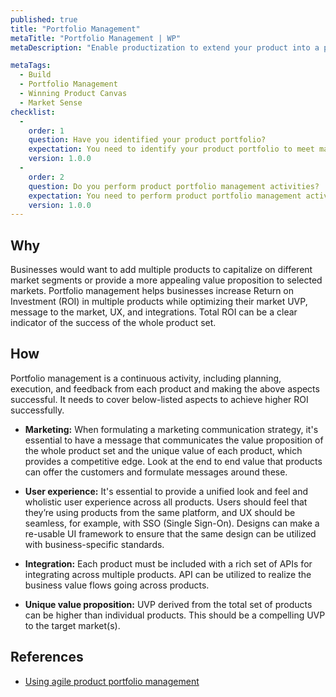 ```yaml
--- 
published: true
title: "Portfolio Management"
metaTitle: "Portfolio Management | WP"
metaDescription: "Enable productization to extend your product into a portfolio. Define a unified user experience, each product's Unique Value Proposition (UVP), integration between products, and formulation of a clear message to market."

metaTags: 
  - Build 
  - Portfolio Management 
  - Winning Product Canvas
  - Market Sense
checklist: 
  -
    order: 1
    question: Have you identified your product portfolio?
    expectation: You need to identify your product portfolio to meet market demands.
    version: 1.0.0
  -
    order: 2
    question: Do you perform product portfolio management activities?
    expectation: You need to perform product portfolio management activities, from planning to execution, to optimize the product-market fit.
    version: 1.0.0
---
```


## Why

Businesses would want to add multiple products to capitalize on different market segments or provide a more appealing value proposition to selected markets. Portfolio management helps businesses increase Return on Investment (ROI) in multiple products while optimizing their market UVP, message to the market, UX, and integrations. Total ROI can be a clear indicator of the success of the whole product set.

## How

Portfolio management is a continuous activity, including planning, execution, and feedback from each product and making the above aspects successful. It needs to cover below-listed aspects to achieve higher ROI successfully.

- **Marketing:** When formulating a marketing communication strategy, it's essential to have a message that communicates the value proposition of the whole product set and the unique value of each product, which provides a competitive edge. Look at the end to end value that products can offer the customers and formulate messages around these.

- **User experience:** It's essential to provide a unified look and feel and wholistic user experience across all products. Users should feel that they’re using products from the same platform, and UX should be seamless, for example, with SSO (Single Sign-On). Designs can make a re-usable UI framework to ensure that the same design can be utilized with business-specific standards.

- **Integration:** Each product must be included with a rich set of APIs for integrating across multiple products. API can be utilized to realize the business value flows going across products. 

- **Unique value proposition:** UVP derived from the total set of products can be higher than individual products. This should be a compelling UVP to the target market(s).

  
## References 
- [Using agile product portfolio management](https://disruptorleague.com/2016/10/27/using-agile-product-portfolio-management/)

